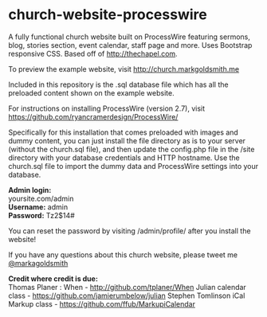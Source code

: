 # church-website-processwire
A fully functional church website built on ProcessWire featuring sermons, blog, stories section, event calendar, staff page and more. Uses Bootstrap responsive CSS. Based off of http://thechapel.com.

To preview the example website, visit http://church.markgoldsmith.me

Included in this repository is the .sql database file which has all the preloaded content shown on the example website.

For instructions on installing ProcessWire (version 2.7), visit https://github.com/ryancramerdesign/ProcessWire/

Specifically for this installation that comes preloaded with images and dummy content, you can just install the file directory as is to your server (without the church.sql file), and then update the config.php file in the /site directory with your database credentials and HTTP hostname. Use the church.sql file to import the dummy data and ProcessWire settings into your database.

**Admin login:**<br/>
yoursite.com/admin<br/>
**Username:** admin<br/>
**Password:** Tz2$14#

You can reset the password by visiting /admin/profile/ after you install the website!

If you have any questions about this church website, please tweet me [@markagoldsmith](https://twitter.com/markagoldsmith)

**Credit where credit is due:**<br/>
Thomas Planer : When - http://github.com/tplaner/When
Julian calendar class - https://github.com/jamierumbelow/julian
Stephen Tomlinson iCal Markup class - https://github.com/ffub/MarkupiCalendar


